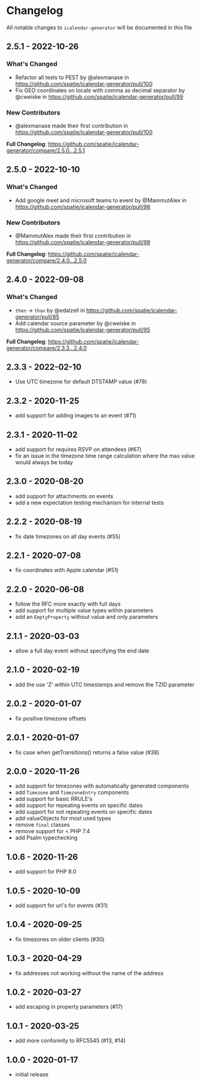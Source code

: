 # Changelog

All notable changes to `icalendar-generator` will be documented in this file

## 2.5.1 - 2022-10-26

### What's Changed

- Refactor all tests to PEST by @alexmanase in https://github.com/spatie/icalendar-generator/pull/100
- Fix GEO coordinates on locale with comma as decimal separator by @cweiske in https://github.com/spatie/icalendar-generator/pull/99

### New Contributors

- @alexmanase made their first contribution in https://github.com/spatie/icalendar-generator/pull/100

**Full Changelog**: https://github.com/spatie/icalendar-generator/compare/2.5.0...2.5.1

## 2.5.0 - 2022-10-10

### What's Changed

- Add google meet and microsoft teams to event by @MammutAlex in https://github.com/spatie/icalendar-generator/pull/98

### New Contributors

- @MammutAlex made their first contribution in https://github.com/spatie/icalendar-generator/pull/98

**Full Changelog**: https://github.com/spatie/icalendar-generator/compare/2.4.0...2.5.0

## 2.4.0 - 2022-09-08

### What's Changed

- `then` -> `than` by @edalzell in https://github.com/spatie/icalendar-generator/pull/85
- Add calendar source parameter by @cweiske in https://github.com/spatie/icalendar-generator/pull/95

**Full Changelog**: https://github.com/spatie/icalendar-generator/compare/2.3.3...2.4.0

## 2.3.3 - 2022-02-10

- Use UTC timezone for default DTSTAMP value (#78)

## 2.3.2 - 2020-11-25

- add support for adding images to an event (#71)

## 2.3.1 - 2020-11-02

- add support for requires RSVP on attendees (#67)
- fix an issue in the timezone time range calculation where the max value would always be today

## 2.3.0 - 2020-08-20

- add support for attachments on events
- add a new expectation testing mechanism for internal tests

## 2.2.2 - 2020-08-19

- fix date timezones on all day events (#55)

## 2.2.1 - 2020-07-08

- fix coordinates with Apple calendar (#51)

## 2.2.0 - 2020-06-08

- follow the RFC more exactly with full days
- add support for multiple value types within parameters
- add an `EmptyProperty` without value and only parameters

## 2.1.1 - 2020-03-03

- allow a full day event without specifying the end date

## 2.1.0 - 2020-02-19

- add the use 'Z' within UTC timestamps and remove the TZID parameter

## 2.0.2 - 2020-01-07

- fix positive timezone offsets

## 2.0.1 - 2020-01-07

- fix case when getTransitions() returns a false value (#38)

## 2.0.0 - 2020-11-26

- add support for timezones with automatically generated components
- add `Timezone` and `TimezoneEntry` components
- add support for basic RRULE's
- add support for repeating events on specific dates
- add support for not repeating events on specific dates
- add valueObjects for most used types
- remove `final` classes
- remove support for < PHP 7.4
- add Psalm typechecking

## 1.0.6 - 2020-11-26

- add support for PHP 8.0

## 1.0.5 - 2020-10-09

- add support for url's for events (#31)

## 1.0.4 - 2020-09-25

- fix timezones on older clients (#30)

## 1.0.3 - 2020-04-29

- fix addresses not working without the name of the address

## 1.0.2 - 2020-03-27

- add escaping in property parameters (#17)

## 1.0.1 - 2020-03-25

- add more conformity to RFC5545 (#13, #14)

## 1.0.0 - 2020-01-17

- initial release
